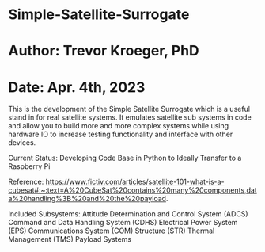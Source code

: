 # Simple-Satellite-Surrogate
# Author: Trevor Kroeger, PhD
# Date: Apr. 4th, 2023

This is the development of the Simple Satellite Surrogate which is a useful stand in for real satellite systems. It emulates satellite sub systems in code and allow you to build more and more complex systems while using hardware IO to increase testing functionality and interface with other devices.


Current Status: Developing Code Base in Python to Ideally Transfer to a Raspberry Pi


Reference: https://www.fictiv.com/articles/satellite-101-what-is-a-cubesat#:~:text=A%20CubeSat%20contains%20many%20components,data%20handling%3B%20and%20the%20payload.

Included Subsystems:
  Attitude Determination and Control System (ADCS)
  Command and Data Handling System (CDHS)
  Electrical Power System (EPS)
  Communications System (COM)
  Structure (STR)
  Thermal Management (TMS)
  Payload Systems